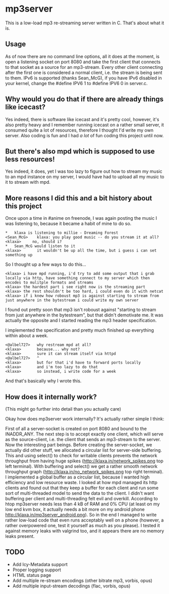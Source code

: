 mp3server
=========

This is a low-load mp3 re-streaming server written in C.
That's about what it is.

Usage
-----

As of now there are no command line options, all it does at the moment, is open a listening socket on port 8080 and take the first client that connects to that socket as a source for an mp3-stream. Every other client connecting after the first one is considered a normal client, i.e. the stream is being sent to them. IPv6 is supported (thanks Sean_McG), if you have IPv6 disabled in your kernel, change the #define IPV6 1 to #define IPV6 0 in server.c.

Why would you do that if there are already things like icecast?
---------------------------------------------------------------

Yes indeed, there is software like icecast and it's pretty cool, however, it's also pretty heavy and I remember running icecast on a rather small server, it consumed quite a lot of resources, therefore I thought I'd write my own server.
Also coding is fun and I had *a lot* of fun coding this project until now.

But there's also mpd which is supposed to use less resources!
-------------------------------------------------------------

Yes indeed, it does, yet I was too lazy to figure out how to stream my music to an mpd instance on my server, I would have had to upload all my music to it to stream with mpd.

More reasons I did this and a bit history about this project
------------------------------------------------------------

Once upon a time in #anime on freenode, I was again posting the music I was
listening to, because it became a habit of mine to do so.

```
*	klaxa is listening to millie - Dreaming Forest
<Sean_McG>    klaxa: you play good music -- do you stream it at all?
<klaxa>	    no, should i?
*	Sean_McG would listen to it
<klaxa>       it wouldn't be up all the time, but i guess i can set something up
```

So I thought up a few ways to do this...

```
<klaxa>	i have mpd running, i'd try to add some output that i grab locally via http, have something connect to my server which then encodes to mulitple formats and streams
<klaxa>	the hardest part i see right now is the streaming part
<klaxa>	the rest shouldn't be too hard, i could even do it with netcat
<klaxa>	if i knew how roboust mp3 is against starting to stream from just anywhere in the bytestream i could write my own server
```

I found out pretty soon that mp3 isn't roboust against "starting to stream from just anywhere in the bytestream", but that didn't demotivate me. It was actually the opposite
and I started reading the mp3 header specification.

I implemented the specification and pretty much finished up everything within about a week.

```
<@albel727>   why restream mpd at all?
<klaxa>       because... why not?
<klaxa>       sure it can stream itself via httpd
<@albel727>   ^
<klaxa>       but for that i'd have to forward ports locally
<klaxa>       and i'm too lazy to do that
<klaxa>       so instead, i write code for a week
```

And that's basically why I wrote this.

How does it internally work?
----------------------------

(This might go further into detail than you actually care)

Okay how does mp3server work internally? It's actually rather simple I think:

First of all a server-socket is created on port 8080 and bound to the INADDR_ANY. The next step is to accept exactly one client, which will serve as the source-client, i.e. the client that sends an mp3-stream to the server. Now the interesting part beings. Before creating the server-socket, we actually did other stuff, we allocated a circular list for server-side buffering. This and using select() to check for writable clients prevents the network throughput from having huge spikes (http://klaxa.in/network_spikes.png top left terminal). With buffering and select() we get a rather smooth network throughput graph (http://klaxa.in/no_network_spikes.png top right terminal). I implemented a global buffer as a circular list, because I wanted high efficiency and low resource waste. I looked at how mpd managed its http clients and found out that they keep a buffer for each client and run some sort of multi-threaded model to send the data to the client. I didn't want buffering per client and multi-threading felt evil and overkill. According to htop mp3server needs less than 4 kB of RAM and 0% CPU (at least on my low end kvm box, it actually needs a bit more on my android phone http://klaxa.in/mp3server_android.png). So in the end I managed to write rather low-load code that even runs acceptably well on a phone (however, a rather overpowered one, test it yourself as much as you please). I tested it against memory leaks with valgrind too, and it appears there are no memory leaks present.

TODO
----

- Add Icy-Metadata support
- Proper logging support
- HTML status page
- Add multiple re-stream encodings (other bitrate mp3, vorbis, opus)
- Add multiple input-stream decodings (flac, vorbis, opus)
